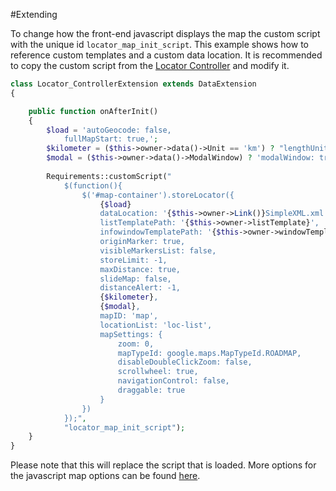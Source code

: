 #Extending

To change how the front-end javascript displays the map the custom script with the unique id `locator_map_init_script`.
This example shows how to reference custom templates and a custom data location. It is recommended to copy the custom script from the [Locator Controller](../../../code/pages/Locator.php#L273-L298) and modify it.

```php
class Locator_ControllerExtension extends DataExtension
{

    public function onAfterInit()
    {
        $load = 'autoGeocode: false,  
            fullMapStart: true,';
        $kilometer = ($this->owner->data()->Unit == 'km') ? "lengthUnit: 'km'" : "lengthUnit: 'm'";
        $modal = ($this->owner->data()->ModalWindow) ? 'modalWindow: true' : 'modalWindow: false';
        
        Requirements::customScript("
            $(function(){
                $('#map-container').storeLocator({
                    {$load}
                    dataLocation: '{$this->owner->Link()}SimpleXML.xml',
                    listTemplatePath: '{$this->owner->listTemplate}',
                    infowindowTemplatePath: '{$this->owner->windowTemplate}',
                    originMarker: true,
                    visibleMarkersList: false,
                    storeLimit: -1,
                    maxDistance: true,
                    slideMap: false,
                    distanceAlert: -1,
                    {$kilometer},
                    {$modal},
                    mapID: 'map',
                    locationList: 'loc-list',
                    mapSettings: {
                        zoom: 0,
                        mapTypeId: google.maps.MapTypeId.ROADMAP,
                        disableDoubleClickZoom: false,
                        scrollwheel: true,
                        navigationControl: false,
                        draggable: true
                    }
                })
            });",
            "locator_map_init_script");
    }
}
```

Please note that this will replace the script that is loaded.
More options for the javascript map options can be found [here](https://github.com/bjorn2404/jQuery-Store-Locator-Plugin).